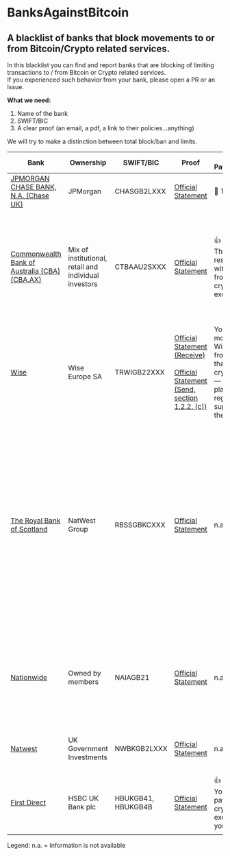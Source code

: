# BanksAgainstBitcoin
## A blacklist of banks that block movements to or from Bitcoin/Crypto related services. ##

In this blacklist you can find and report banks that are blocking of limiting transactions to / from Bitcoin or Crypto related services.
<br>If you experienced such behavior from your bank, please open a PR or an Issue.

**What we need:**
1. Name of the bank
2. SWIFT/BIC
3. A clear proof (an email, a pdf, a link to their policies...anything)

We will try to make a distinction between total block/ban and limits.

Bank | Ownership | SWIFT/BIC | Proof | Receiving Payments Limits | Sending Payments Limits |
 ------------ | ------------- | ------- | ------- | ------- | -------
[JPMORGAN CHASE BANK, N.A. (Chase UK)](https://www.chase.co.uk/gb/en/) | JPMorgan | CHASGB2LXXX | [Official Statement](https://www.chase.co.uk/gb/en/support/crypto/) | :red_circle: TOTAL BAN | :red_circle: TOTAL BAN |
[Commonwealth Bank of Australia (CBA) (CBA.AX)](https://www.commbank.com.au/) | Mix of institutional, retail and individual investors |  CTBAAU2SXXX  | [Official Statement](https://www.commbank.com.au/support/security/cryptocurrency-payments.html) | :thumbsup: NO BAN <br>They do not restrict withdrawals from cryptocurrency exchanges | They limit the amount you can pay to certain accounts or merchants associated with cryptocurrency exchanges, to no more than $10,000 in total from all of your accounts each calendar month. |
[Wise](https://wise.com/) | Wise Europe SA | TRWIGB22XXX | [Official Statement (Receive)](https://wise.com/help/articles/2932118/incompatible-accounts-and-payments) <br><br>[Official Statement (Send, section 1.2.2. (c))](https://wise.com/gb/legal/acceptable-use-policy-eea) | You can receive money to your Wise account from a platform that deals with cryptocurrencies — as long as the platform is regulated and/or supervised in the EU or UK | :red_circle: TOTAL BAN
[The Royal Bank of Scotland](https://www.rbs.co.uk/) | NatWest Group | RBSSGBKCXXX | [Official Statement](https://www.supportcentre-rbs.co.uk/Searchable/1693188662/Payments-Cryptocurrency.htm) | n.a. | They block or limit online banking and mobile app Faster Payments and Debit Card transactions made to these exchanges to £1k a day and £5k in any 30-day period. <br>RBS also blocks the use of their Credit and Charge Cards to purchase cryptocurrency. The above steps apply to Personal, Business and Commercial customers. |
[Nationwide](https://www.nationwide.co.uk) | Owned by members | NAIAGB21 | [Official Statement](https://www.nationwide.co.uk/help/fraud-and-security/cryptocurrency-payment-restrictions/?et_cid=26323083&et_rid=170684709) | n.a. | Debit card purchases limited to £5,000 a day, or £100 a day if you have a FlexOne account. You can no longer use your credit card to purchase cryptocurrencies. |
[Natwest](https://www.natwestgroup.com) | UK Government Investments | NWBKGB2LXXX | [Official Statement](https://www.natwestgroup.com/news-and-insights/news-room/press-releases/financial-capability-and-learning/2023/mar/natwest-limits-crypto-payments.html) | n.a. | £1000 daily and £5000 30-day-limit imposed on cryptocurrency exchanges. |
[First Direct](https://www.firstdirect.com) | HSBC UK Bank plc | HBUKGB41, HBUKGB4B | [Official Statement](https://www.firstdirect.com/help/bank-accounts/payments-and-transfers/cryptocurrency/) | :thumbsup: NO BAN <br>You can receive payments from cryptocurrency exchanges into your account. | £2,500 for a single payment and a total payment limit of £10,000 in any rolling 30-day period. |


Legend:
n.a. = Information is not available
